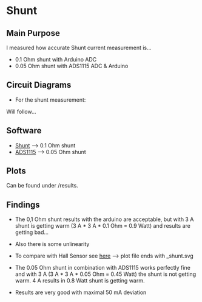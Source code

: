 # Shunt

## Main Purpose

I measured how accurate Shunt current measurement is...

- 0.1 Ohm shunt with Arduino ADC
- 0.05 Ohm shunt with ADS1115 ADC & Arduino

## Circuit Diagrams

- For the shunt measurement:

Will follow...

## Software

- [Shunt](https://github.com/PaulusElektrus/Uno_Shunt) --> 0.1 Ohm shunt
- [ADS1115](https://github.com/PaulusElektrus/Arduino_and_ADS1115) --> 0.05 Ohm shunt

## Plots

Can be found under /results.

## Findings

- The 0,1 Ohm shunt results with the arduino are acceptable, but with 3 A shunt is getting warm (3 A * 3 A * 0.1 Ohm = 0.9 Watt) and results are getting bad...
- Also there is some unlinearity
- To compare with Hall Sensor see [here](https://github.com/PaulusElektrus/MA-Plots/tree/main/Hall_Sensor/results) --> plot file ends with _shunt.svg

- The 0.05 Ohm shunt in combination with ADS1115 works perfectly fine and with 3 A (3 A * 3 A * 0.05 Ohm = 0.45 Watt) the shunt is not getting warm. 4 A results in 0.8 Watt shunt is getting warm.
- Results are very good with maximal 50 mA deviation